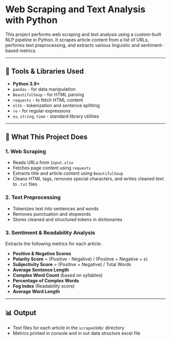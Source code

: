 # Web Scraping and Text Analysis with Python

This project performs web scraping and text analysis using a custom-built NLP pipeline in Python. It scrapes article content from a list of URLs, performs text preprocessing, and extracts various linguistic and sentiment-based metrics.

---


## 🧰 Tools & Libraries Used

- **Python 3.9+**
- `pandas` - for data manipulation
- `BeautifulSoup` - for HTML parsing
- `requests` - to fetch HTML content
- `nltk` - tokenization and sentence splitting
- `re` - for regular expressions
- `os`, `string`, `time` - standard library utilities

---

## 🔎 What This Project Does

### 1. Web Scraping
- Reads URLs from `Input.xlsx`
- Fetches page content using `requests`
- Extracts title and article content using `BeautifulSoup`
- Cleans HTML tags, removes special characters, and writes cleaned text to `.txt` files

### 2. Text Preprocessing
- Tokenizes text into sentences and words
- Removes punctuation and stopwords
- Stores cleaned and structured tokens in dictionaries

### 3. Sentiment & Readability Analysis
Extracts the following metrics for each article:
- **Positive & Negative Scores**
- **Polarity Score** = (Positive - Negative) / (Positive + Negative + ε)
- **Subjectivity Score** = (Positive + Negative) / Total Words
- **Average Sentence Length**
- **Complex Word Count** (based on syllables)
- **Percentage of Complex Words**
- **Fog Index** (Readability score)
- **Average Word Length**

---

## 📊 Output
- Text files for each article in the `scraped100/` directory
- Metrics printed in console and in out data structure excel file
